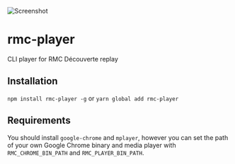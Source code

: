 ![Screenshot](https://github.com/phorque/rmc-player/blob/master/screenshot.png)

# rmc-player

CLI player for RMC Découverte replay

## Installation

`npm install rmc-player -g` or `yarn global add rmc-player`

## Requirements

You should install `google-chrome` and `mplayer`, however you can set the path of your own Google Chrome binary and media player with `RMC_CHROME_BIN_PATH` and `RMC_PLAYER_BIN_PATH`.
